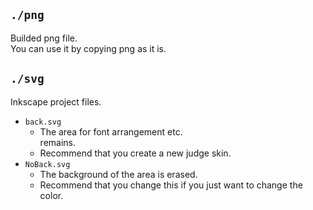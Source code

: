 ## `./png`
Builded png file.  
You can use it by copying png as it is.

## `./svg`
Inkscape project files.
+ `back.svg`
  + The area for font arrangement etc.  
  remains.
  + Recommend that you create a new judge skin.
+ `NoBack.svg`
  + The background of the area is erased.
  + Recommend that you change this if you just want to change the color.